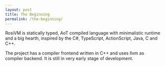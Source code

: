 ```yaml
---
layout: post
title: The Beginning
permalink: /the-beginning/
---
```


RosiVM is statically typed, AoT compiled language with minimalistic runtime and a big hearth, inspired by the C#, TypeScript, ActionScript, Java, C and C++.

The project has a compiler frontend written in C++ and uses llvm as compiler backend. It is still in very early stage of development.